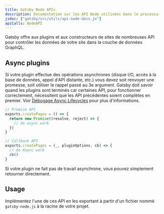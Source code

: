 ```yaml
---
title: Gatsby Node APIs
description: Documentation sur les API Node utilisées dans le processus de construction de Gatsby pour des utilisations courantes comme la création de pages
jsdoc: ["gatsby/src/utils/api-node-docs.js"]
apiCalls: NodeAPI
---
```


Gatsby offre aux plugins et aux constructeurs de sites de nombreuses API pour contrôler les données de votre site dans la couche de données GraphQL.

## Async plugins

Si votre plugin effectue des opérations asynchrones (disque I/O, accès à la base de données, appel d'API distante, etc.) vous devez soit renvoyer une promesse, soit utiliser le rappel passé au 3e argument. Gatsby doit savoir quand les plugins sont terminés car certaines API, pour fonctionner correctement, nécessitent que les API précédentes soient complètes en premier. Voir [Débogage Async Lifecycles](/docs/debugging-async-lifecycles/) pour plus d'informations.

```javascript
// Promise API
exports.createPages = () => {
  return new Promise((resolve, reject) => {
    // do async work
  })
}

// Callback API
exports.createPages = (_, pluginOptions, cb) => {
  // do Async work
  cb()
}
```

Si votre plugin ne fait pas de travail asynchrone, vous pouvez simplement retourner directement.

## Usage

Implémentez l'une de ces API en les exportant à partir d'un fichier nommé `gatsby-node.js` à la racine de votre projet.
